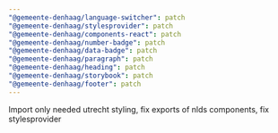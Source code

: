 ```yaml
---
"@gemeente-denhaag/language-switcher": patch
"@gemeente-denhaag/stylesprovider": patch
"@gemeente-denhaag/components-react": patch
"@gemeente-denhaag/number-badge": patch
"@gemeente-denhaag/data-badge": patch
"@gemeente-denhaag/paragraph": patch
"@gemeente-denhaag/heading": patch
"@gemeente-denhaag/storybook": patch
"@gemeente-denhaag/footer": patch
---
```


Import only needed utrecht styling, fix exports of nlds components, fix stylesprovider
